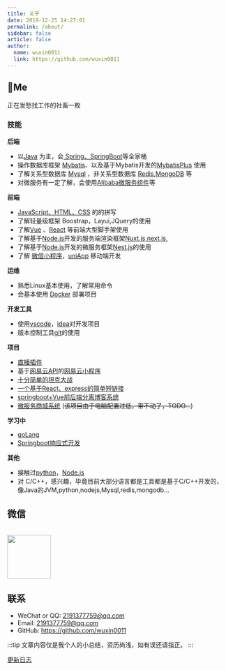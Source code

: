 ```yaml
---
title: 关于
date: 2019-12-25 14:27:01
permalink: /about/
sidebar: false
article: false
author:
  name: wuxin0011
  link: https://github.com/wuxin0011
---
```





## 🐼Me
正在发愁找工作的社畜一枚

### 技能
**后端**
* 以[Java](https://www.java.com/zh-CN) 为主，会[ Spring、SpringBoot](https://spring.io )等全家桶
* 操作数据库框架 [Mybatis](https://mybatis.net.cn )、以及基于Mybatis开发的[MybatisPlus](https://baomidou.com/ ) 使用
* 了解关系型数据库 [Mysql](https://www.mysql.com) ，非关系型数据库 [Redis](https://redis.io ),[MongoDB](https://www.mongodb.com/) 等
* 对微服务有一定了解，会使用[Alibaba微服务组件](https://spring-cloud-alibaba-group.github.io/github-pages/2021/zh-cn/index.html )等

**前端**
* [JavaScript、HTML、CSS](https://developer.mozilla.org/zh-CN/) 的的拼写
* 了解轻量级框架 Boostrap，Layui,JQuery的使用
* 了解[Vue](https://vuejs.org/) 、[React](https://react.docschina.org/) 等前端大型脚手架使用
* 了解基于[Node.js](https://nodejs.org)开发的服务端渲染框架[Nuxt.js](https://nuxt.com),[next.js](https://www.nextjs.cn/),
* 了解基于[Node.js](https://nodejs.org)开发的微服务框架[Nest.js](https://nuxt.com)的使用
* 了解 [微信小程序](https://developers.weixin.qq.com/miniprogram/dev/reference/wxml/import.html )，[uniApp](https://uniapp.dcloud.net.cn/) 移动端开发

**运维**
* 熟悉Linux基本使用，了解常用命令
* 会基本使用 [Docker](https://www.docker.com) 部署项目

**开发工具**
* 使用[vscode](https://code.visualstudio.com)，[idea](https://www.jetbrains.com/zh-cn/idea )对开发项目
* 版本控制工具[git](https://git-scm.com)的使用

**项目**
* [直播插件](https://greasyfork.org/zh-CN/scripts/449261-%E8%99%8E%E7%89%99%E7%9B%B4%E6%92%AD) 
* 基于[网易云API](https://binaryify.github.io/NeteaseCloudMusicApi/#/ )的[网易云小程序](https://gitee.com/wuxin0011/wx-mini-music.git)
* [十分简单的坦克大战](https://github.com/wuxin0011/tank.git)
* [一个基于React、express的简单短链接](https://gitee.com/wuxin0011/wx-mini-music.git)
* [springboot+Vue前后端分离博客系统](https://github.com/wuxin0011/wuxin-blog)
* [微服务商城系统](https://gitee.com/wuxin0011/gulimall.git) (~~该项目由于电脑配置过低，带不动了，TODO...~~)

**学习中**
* [goLang](http://docscn.studygolang.com/doc/)
* [Springboot响应式开发](https://spring.io/reactive )

**其他**
* 接触过[python](https://nodejs.org)，[Node.js](https://nodejs.org)
* 对 C/C++，感兴趣，毕竟目前大部分语言都是工具都是基于C/C++开发的，像Java的JVM,python,nodejs,Mysql,redis,mongodb...


## 微信
<br/>
<img src="https://cdn.staticaly.com/gh/wuxin0011/blog-resource@main/picgo/weixin.jpg"  style="width:100px;" />


## 联系

- WeChat or QQ: <a :href="qqUrl" class='qq'>2191377759@qq.com</a>
- Email:  <a href="mailto:2191377759@qq.com">2191377759@qq.com</a>
- GitHub: <https://github.com/wuxin0011>


:::tip
文章内容仅是我个人的小总结，资历尚浅，如有误还请指正。
:::

[更新日志](https://github.com/wuxin0011/wuxin0011.github.io/commits/main)



<script>
  export default {
    data(){
      return {
        QQ: '2191377759',
        qqUrl: `tencent://message/?uin=${this.QQ}&Site=&Menu=yes`
      }
    },
    mounted(){
      const flag =  navigator.userAgent.match(/(phone|pad|pod|iPhone|iPod|ios|iPad|Android|Mobile|BlackBerry|IEMobile|MQQBrowser|JUC|Fennec|wOSBrowser|BrowserNG|WebOS|Symbian|Windows Phone)/i);
      if(flag){
        this.qqUrl = `mqqwpa://im/chat?chat_type=wpa&uin=${this.QQ}&version=1&src_type=web&web_src=oicqzone.com`
      }
    }
  }
</script>
